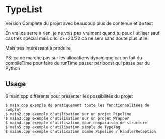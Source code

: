 # TypeList

Version Complete du projet avec beaucoup plus de contenue et de test 

En vrai ca serre à rien, je ne vois pas vraiment quand tu peux l'utiliser sauf cas tres spécial mais d'ici c++20/22 ca ne sera sans doute plus utile 

Mais trés intéréssant à produire

PS: ca ne marche pas sur les allocations dynamique car on fait du compileTime
pour faire du runTime passer par boost qui passe par du Python

## Usage

6 main.cpp différents pour présenter les possibilités du projet

```
$ main.cpp exemple de pratiquement toute les fonctionnalitées du complet
$ main2.cpp exemple d'utilisation sur un projet Pipeline
$ main3.cpp exemple d'utilisation sur un projet Wrapper
$ main4.cpp exemple d'utilisation pour comparaison de structure
$ main5.cpp exemple d'utilisation simple de TypeTag
$ main6.cpp exemple d'utilisation comme Pipeline / HandlerReception
```
